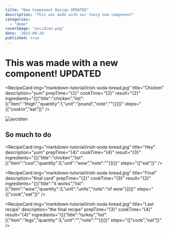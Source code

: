 ```yaml
---
title: "New Component Design UPDATED"
description: "This was made with our fancy new component"
categories:
  - "demo"
coverImage: "ascidian.png"
date: '2023-09-24'
published: true
---
```




<script> // usables
    import RecipeCard from '$lib/components/usables/RecipeCard/RecipeCard.svelte'

</script>

# This was made with a new component! UPDATED

<RecipeCard
img="markdown-tutorial/irish-soda-bread.jpg"
title="Chicken"
description="yum"
prepTime="{2}"
cookTime="{2}"
result="{2}"
ingredients="{[{"title":"chicken","list":[{"item":"thigh","quantity":1,"unit":"pound","note":""}]}]}"
steps="{["cook\n","eat"]}"
/>

![ascidian](/images/postImages/ascidian.png)

## So much to do

<RecipeCard
img="markdown-tutorial/irish-soda-bread.jpg"
title="Hey"
description="yum"
prepTime="{4}"
cookTime="{4}"
result="{3}"
ingredients="{[{"title":"chicken","list":[{"item":"cool","quantity":0,"unit":"wow","note":""}]}]}"
steps="{["eat"]}"
/>

<RecipeCard
img="markdown-tutorial/irish-soda-bread.jpg"
title="Final"
description="final card"
prepTime="{2}"
cookTime="{3}"
result="{2}"
ingredients="{[{"title":"it works","list":[{"item":"wow","quantity":3,"unit":"units","note":"of wow"}]}]}"
steps="{["cook","eat"]}"
/>
<RecipeCard
    img="markdown-tutorial/irish-soda-bread.jpg"
    title="Last recipe"
    description="the final recipe"
    prepTime="{3}"
    cookTime="{4}"
    result="{4}"
    ingredients="{[{"title":"turkey","list":[{"item":"legs","quantity":3,"unit":"","note":""}]}]}"
    steps="{["cook","eat"]}"
/>